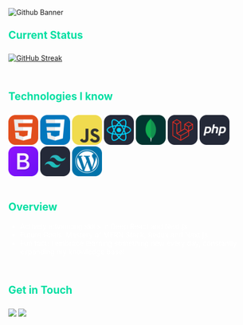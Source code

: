 ![Github Banner](https://user-images.githubusercontent.com/91025640/161419212-1f01d300-ace8-4a7e-a87c-06712c38ab38.jpg)

<h2 style="margin: 25px 0px;color:#00dfa2;">Current Status</h2>

[![GitHub Streak](https://github-readme-streak-stats.herokuapp.com?user=devsrsihab&background=45%2C1E000B%2C000000&ring=00DFA2&border=0079FF&fire=00DFA2&currStreakNum=00DFA2&currStreakLabel=00DFA2&dates=DFF6FF&sideNums=0079FF&sideLabels=0079FF)](https://git.io/streak-stats)

  <br />

<h2 style="margin: 25px 0px;color:#00dfa2;">Technologies I know</h2>

<div  >

<img src="https://raw.githubusercontent.com/tandpfun/skill-icons/main/icons/HTML.svg" height="60" width="60">
<img src="https://raw.githubusercontent.com/tandpfun/skill-icons/main/icons/CSS.svg" height="60" width="60">
<img src="https://raw.githubusercontent.com/tandpfun/skill-icons/main/icons/JavaScript.svg" height="60" width="60">
<img src="https://raw.githubusercontent.com/tandpfun/skill-icons/main/icons/React-Dark.svg" height="60" width="60">
<img src="https://raw.githubusercontent.com/tandpfun/skill-icons/main/icons/MongoDB.svg" height="60" width="60">

<img src="https://raw.githubusercontent.com/tandpfun/skill-icons/main/icons/Laravel-Dark.svg" height="60" width="60">
<img src="https://raw.githubusercontent.com/tandpfun/skill-icons/main/icons/PHP-Dark.svg" height="60" width="60">
<img src="https://raw.githubusercontent.com/tandpfun/skill-icons/main/icons/Bootstrap.svg" height="60" width="60">
<img src="https://raw.githubusercontent.com/tandpfun/skill-icons/main/icons/TailwindCSS-Dark.svg" height="60" width="60">
<img src="https://raw.githubusercontent.com/tandpfun/skill-icons/main/icons/Wordpress.svg" height="60" width="60">

</div>

<br >

<div style="color: white;">
  
  <h2 style="color:#00dfa2" >Overview</h2>
  <ul>
    <li>Actively advancing skills in Deep React and Next.js</li>
    <li>Future Goals: Mastery of MERN Stack, Redux and Next.js</li>
    <li>Fun fact: I embrace learning something new every day, constantly expanding my knowledge base!</li>
  </ul>
</div>

<br/>

<h2 style="margin: 25px 0px;color:#00dfa2;"> Get in Touch</h2>

[<img src="https://img.shields.io/badge/linkedin-%230077B5.svg?&style=for-the-badge&logo=linkedin&logoColor=white">](https://www.linkedin.com/in/devsrsihab/)
[<img src="https://img.shields.io/badge/facebook-%231877F2.svg?&style=for-the-badge&logo=facebook&logoColor=white">](https://www.facebook.com/devsrsihab)

  <br />
